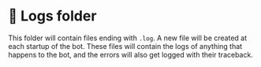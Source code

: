 # 📝 Logs folder

This folder will contain files ending with `.log`. A new file will be created at each startup of the bot. These files will contain the logs of anything that happens to the bot, and the errors will also get logged with their traceback.
